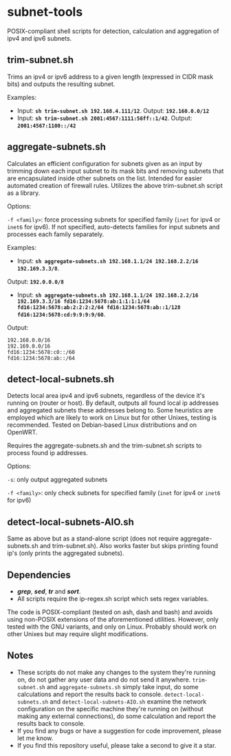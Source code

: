 # subnet-tools
POSIX-compliant shell scripts for detection, calculation and aggregation of ipv4 and ipv6 subnets.

## trim-subnet.sh
Trims an ipv4 or ipv6 address to a given length (expressed in CIDR mask bits) and outputs the resulting subnet.

Examples:
- Input: **`sh trim-subnet.sh 192.168.4.111/12`**. Output: **`192.160.0.0/12`**
- Input: **`sh trim-subnet.sh 2001:4567:1111:56ff::1/42`**. Output: **`2001:4567:1100::/42`**

## aggregate-subnets.sh
Calculates an efficient configuration for subnets given as an input by trimming down each input subnet to its mask bits and removing subnets that are encapsulated inside other subnets on the list. Intended for easier automated creation of firewall rules. Utilizes the above trim-subnet.sh script as a library.

Options:

`-f <family>`: force processing subnets for specified family (`inet` for ipv4 or `inet6` for ipv6). If not specified, auto-detects families for input subnets and processes each family separately.

Examples:
- Input: **`sh aggregate-subnets.sh 192.168.1.1/24 192.168.2.2/16 192.169.3.3/8`**.

Output:
**`192.0.0.0/8`**

- Input:
**`sh aggregate-subnets.sh 192.168.1.1/24 192.168.2.2/16 192.169.3.3/16 fd16:1234:5678:ab:1:1:1:1/64 fd16:1234:5678:ab:2:2:2:2/64 fd16:1234:5678:ab::1/128 fd16:1234:5678:cd:9:9:9:9/60`**.

Output:
```
192.168.0.0/16
192.169.0.0/16
fd16:1234:5678:c0::/60
fd16:1234:5678:ab::/64
```

## detect-local-subnets.sh
Detects local area ipv4 and ipv6 subnets, regardless of the device it's running on (router or host). By default, outputs all found local ip addresses and aggregated subnets these addresses belong to.
Some heuristics are employed which are likely to work on Linux but for other Unixes, testing is recommended.
Tested on Debian-based Linux distributions and on OpenWRT.

Requires the aggregate-subnets.sh and the trim-subnet.sh scripts to process found ip addresses.

Options:

`-s`: only output aggregated subnets

`-f <family>`: only check subnets for specified family (`inet` for ipv4 or `inet6` for ipv6)

## detect-local-subnets-AIO.sh
Same as above but as a stand-alone script (does not require aggregate-subnets.sh and trim-subnet.sh). Also works faster but skips printing found ip's (only prints the aggregated subnets).

## Dependencies
- **_grep_**, **_sed_**, **_tr_** and **_sort_**.
- All scripts require the ip-regex.sh script which sets regex variables.

The code is POSIX-compliant (tested on ash, dash and bash) and avoids using non-POSIX extensions of the aforementioned utilities.
However, only tested with the GNU variants, and only on Linux.
Probably should work on other Unixes but may require slight modifications.

## Notes
- These scripts do not make any changes to the system they're running on, do not gather any user data and do not send it anywhere. `trim-subnet.sh` and `aggregate-subnets.sh` simply take input, do some calculations and report the results back to console. `detect-local-subnets.sh` and `detect-local-subnets-AIO.sh` examine the network configuration on the specific machine they're running on (without making any external connections), do some calculation and report the results back to console.
- If you find any bugs or have a suggestion for code improvement, please let me know.
- If you find this repository useful, please take a second to give it a star.
